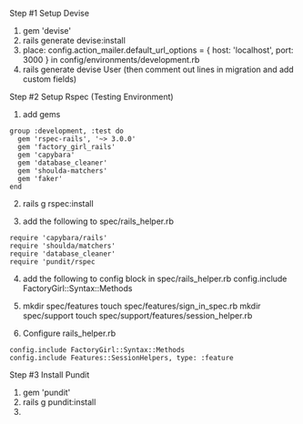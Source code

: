 Step #1 Setup Devise
  1. gem 'devise'
  2. rails generate devise:install
  3. place:   config.action_mailer.default_url_options = { host: 'localhost', port: 3000 }
      in config/environments/development.rb
  4. rails generate devise User (then comment out lines in migration and add custom fields)

Step #2 Setup Rspec (Testing Environment)

  1. add gems

    group :development, :test do
      gem 'rspec-rails', '~> 3.0.0'
      gem 'factory_girl_rails'
      gem 'capybara'
      gem 'database_cleaner'
      gem 'shoulda-matchers'
      gem 'faker'
    end

  2. rails g rspec:install

  3. add the following to spec/rails_helper.rb

    require 'capybara/rails'
    require 'shoulda/matchers'
    require 'database_cleaner'
    require 'pundit/rspec

  4. add the following to config block in spec/rails_helper.rb
    config.include FactoryGirl::Syntax::Methods

  5. mkdir spec/features
     touch spec/features/sign_in_spec.rb
     mkdir spec/support
     touch spec/support/features/session_helper.rb

  6. Configure rails_helper.rb

    config.include FactoryGirl::Syntax::Methods
    config.include Features::SessionHelpers, type: :feature

Step #3 Install Pundit
  1. gem 'pundit'
  2. rails g pundit:install
  3.
